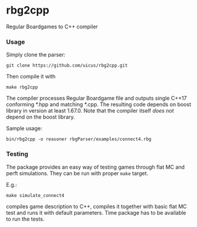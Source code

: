 # rbg2cpp
Regular Boardgames to C++ compiler

### Usage
Simply clone the parser:
```
git clone https://github.com/uicus/rbg2cpp.git
```

Then compile it with
```
make rbg2cpp
```

The compiler processes Regular Boardgame file and outputs single C++17 conforming *.hpp and matching *.cpp. The resulting code depends on boost library in version at least 1.67.0. Note that the compiler itself *does not* depend on the boost library.

Sample usage:
```
bin/rbg2cpp -o reasoner rbgParser/examples/connect4.rbg
```

### Testing
The package provides an easy way of testing games through flat MC and perft simulations. They can be run with proper ```make``` target.

E.g.:
```
make simulate_connect4
```
compiles game description to C++, compiles it together with basic flat MC test and runs it with default parameters. Time package has to be available to run the tests.
